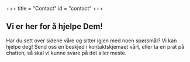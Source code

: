 +++
title = "Contact"
id = "contact"
+++

## Vi er her for å hjelpe Dem!

Har du sett over sidene våre og sitter igjen med noen spørsmål? Vi kan hjelpe deg! Send oss en beskjed i kontaktskjemaet vårt, eller ta en prat på chatten, så skal vi kunne svare på det aller meste.
